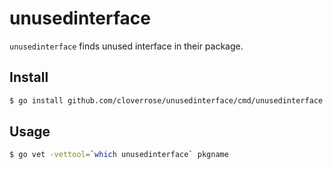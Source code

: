 # unusedinterface

`unusedinterface` finds unused interface in their package.

## Install

```sh
$ go install github.com/cloverrose/unusedinterface/cmd/unusedinterface
```

## Usage

```sh
$ go vet -vettool=`which unusedinterface` pkgname
```
